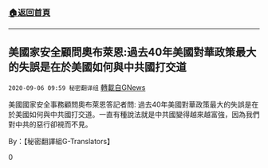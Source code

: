 ###  [:house:返回首頁](https://github.com/ourhimalayas/txt)
---

## 美國家安全顧問奧布萊恩:過去40年美國對華政策最大的失誤是在於美國如何與中共國打交道
`2020-09-06 09:59 秘密翻译组` [轉載自GNews](https://gnews.org/zh-hant/337310/)

美國國家安全事務顧問奧布萊恩答記者問: 過去40年美國對華政策最大的失誤是在於美國如何與中共國打交道。一直有種說法就是中共國變得越來越富強，因為我們對中共的惡行卻視而不見。



By：【秘密翻譯組G-Translators】

0
